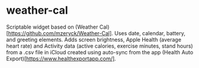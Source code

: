 # weather-cal

Scriptable widget based on (Weather Cal)[https://github.com/mzeryck/Weather-Cal]. Uses date, calendar, battery, and greeting elements. Adds screen brightness, Apple Health (average heart rate) and Activity data (active calories, exercise minutes, stand hours) from a .csv file in iCloud created using auto-sync from the app (Health Auto Export)[https://www.healthexportapp.com/]. 
